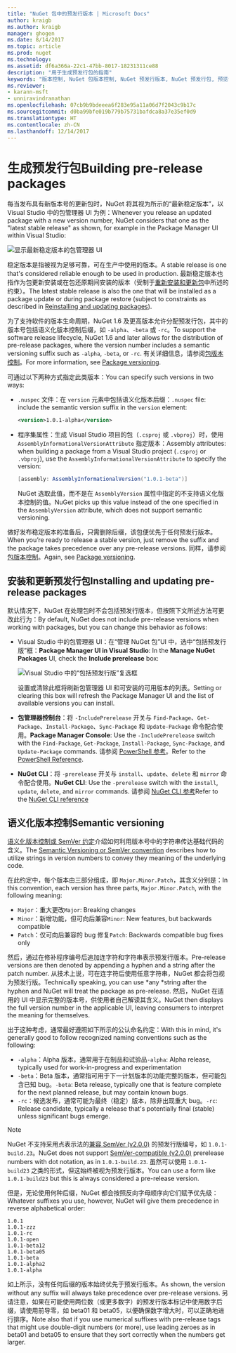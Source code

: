 ```yaml
---
title: "NuGet 包中的预发行版本 | Microsoft Docs"
author: kraigb
ms.author: kraigb
manager: ghogen
ms.date: 8/14/2017
ms.topic: article
ms.prod: nuget
ms.technology: 
ms.assetid: df6a366a-22c1-47bb-8017-18231311ce88
description: "用于生成预发行包的指南"
keywords: "版本控制, NuGet 包版本控制, NuGet 预发行版本, NuGet 预发行包, 预览包版本, RC 包版本, Beta 包版本, NuGet 语义化版本控制"
ms.reviewer:
- karann-msft
- unniravindranathan
ms.openlocfilehash: 07cb9b9bdeeea6f283e95a11a06d7f2043c9b17c
ms.sourcegitcommit: d0ba99bfe019b779b75731bafdca8a37e35ef0d9
ms.translationtype: HT
ms.contentlocale: zh-CN
ms.lasthandoff: 12/14/2017
---
```

# <a name="building-pre-release-packages"></a><span data-ttu-id="13aae-104">生成预发行包</span><span class="sxs-lookup"><span data-stu-id="13aae-104">Building pre-release packages</span></span>

<span data-ttu-id="13aae-105">每当发布具有新版本号的更新包时，NuGet 将其视为所示的“最新稳定版本”，以 Visual Studio 中的包管理器 UI 为例：</span><span class="sxs-lookup"><span data-stu-id="13aae-105">Whenever you release an updated package with a new version number, NuGet considers that one as the "latest stable release" as shown, for example in the Package Manager UI within Visual Studio:</span></span>

![显示最新稳定版本的包管理器 UI](media/Prerelease_01-LatestStable.png)

<span data-ttu-id="13aae-107">稳定版本是指被视为足够可靠，可在生产中使用的版本。</span><span class="sxs-lookup"><span data-stu-id="13aae-107">A stable release is one that's considered reliable enough to be used in production.</span></span> <span data-ttu-id="13aae-108">最新稳定版本也指作为包更新安装或在包还原期间安装的版本（受制于[重新安装和更新包](../consume-packages/reinstalling-and-updating-packages.md)中所述的约束）。</span><span class="sxs-lookup"><span data-stu-id="13aae-108">The latest stable release is also the one that will be installed as a package update or during package restore (subject to constraints as described in [Reinstalling and updating packages](../consume-packages/reinstalling-and-updating-packages.md)).</span></span>

<span data-ttu-id="13aae-109">为了支持软件的版本生命周期，NuGet 1.6 及更高版本允许分配预发行包，其中的版本号包括语义化版本控制后缀，如 `-alpha`、`-beta` 或 `-rc`。</span><span class="sxs-lookup"><span data-stu-id="13aae-109">To support the software release lifecycle, NuGet 1.6 and later allows for the distribution of pre-release packages, where the version number includes a semantic versioning suffix such as `-alpha`, `-beta`, or `-rc`.</span></span> <span data-ttu-id="13aae-110">有关详细信息，请参阅[包版本控制](../reference/package-versioning.md#pre-release-versions)。</span><span class="sxs-lookup"><span data-stu-id="13aae-110">For more information, see [Package versioning](../reference/package-versioning.md#pre-release-versions).</span></span>

<span data-ttu-id="13aae-111">可通过以下两种方式指定此类版本：</span><span class="sxs-lookup"><span data-stu-id="13aae-111">You can specify such versions in two ways:</span></span>

- <span data-ttu-id="13aae-112">`.nuspec` 文件：在 `version` 元素中包括语义化版本后缀：</span><span class="sxs-lookup"><span data-stu-id="13aae-112">`.nuspec` file: include the semantic version suffix in the `version` element:</span></span>

    ```xml
    <version>1.0.1-alpha</version>
    ```

- <span data-ttu-id="13aae-113">程序集属性：生成 Visual Studio 项目的包（`.csproj` 或 `.vbproj`）时，使用 `AssemblyInformationalVersionAttribute` 指定版本：</span><span class="sxs-lookup"><span data-stu-id="13aae-113">Assembly attributes: when building a package from a Visual Studio project (`.csproj` or `.vbproj`), use the `AssemblyInformationalVersionAttribute` to specify the version:</span></span>

    ```cs
    [assembly: AssemblyInformationalVersion("1.0.1-beta")]
    ```

    <span data-ttu-id="13aae-114">NuGet 选取此值，而不是在 `AssemblyVersion` 属性中指定的不支持语义化版本控制的值。</span><span class="sxs-lookup"><span data-stu-id="13aae-114">NuGet picks up this value instead of the one specified in the `AssemblyVersion` attribute, which does not support semantic versioning.</span></span>

<span data-ttu-id="13aae-115">做好发布稳定版本的准备后，只需删除后缀，该包便优先于任何预发行版本。</span><span class="sxs-lookup"><span data-stu-id="13aae-115">When you’re ready to release a stable version, just remove the suffix and the package takes precedence over any pre-release versions.</span></span> <span data-ttu-id="13aae-116">同样，请参阅[包版本控制](../reference/package-versioning.md#pre-release-versions)。</span><span class="sxs-lookup"><span data-stu-id="13aae-116">Again, see [Package versioning](../reference/package-versioning.md#pre-release-versions).</span></span>


## <a name="installing-and-updating-pre-release-packages"></a><span data-ttu-id="13aae-117">安装和更新预发行包</span><span class="sxs-lookup"><span data-stu-id="13aae-117">Installing and updating pre-release packages</span></span>

<span data-ttu-id="13aae-118">默认情况下，NuGet 在处理包时不会包括预发行版本，但按照下文所述方法可更改此行为：</span><span class="sxs-lookup"><span data-stu-id="13aae-118">By default, NuGet does not include pre-release versions when working with packages, but you can change this behavior as follows:</span></span>

- <span data-ttu-id="13aae-119">Visual Studio 中的包管理器 UI：在“管理 NuGet 包”UI 中，选中“包括预发行版”框：</span><span class="sxs-lookup"><span data-stu-id="13aae-119">**Package Manager UI in Visual Studio**: In the **Manage NuGet Packages** UI, check the **Include prerelease** box:</span></span>

    ![Visual Studio 中的“包括预发行版”复选框](media/Prerelease_02-CheckPrerelease.png)

    <span data-ttu-id="13aae-121">设置或清除此框将刷新包管理器 UI 和可安装的可用版本的列表。</span><span class="sxs-lookup"><span data-stu-id="13aae-121">Setting or clearing this box will refresh the Package Manager UI and the list of available versions you can install.</span></span>

- <span data-ttu-id="13aae-122">**包管理器控制台**：将 `-IncludePrerelease` 开关与 `Find-Package`、`Get-Package`、`Install-Package`、`Sync-Package` 和 `Update-Package` 命令配合使用。</span><span class="sxs-lookup"><span data-stu-id="13aae-122">**Package Manager Console**: Use the `-IncludePrerelease` switch with the `Find-Package`, `Get-Package`, `Install-Package`, `Sync-Package`, and `Update-Package` commands.</span></span> <span data-ttu-id="13aae-123">请参阅 [PowerShell 参考](../tools/powershell-reference.md)。</span><span class="sxs-lookup"><span data-stu-id="13aae-123">Refer to the [PowerShell Reference](../tools/powershell-reference.md).</span></span>

- <span data-ttu-id="13aae-124">**NuGet CLI**：将 `-prerelease` 开关与 `install`、`update`、`delete` 和 `mirror` 命令配合使用。</span><span class="sxs-lookup"><span data-stu-id="13aae-124">**NuGet CLI**: Use the `-prerelease` switch with the `install`, `update`, `delete`, and `mirror` commands.</span></span> <span data-ttu-id="13aae-125">请参阅 [NuGet CLI 参考](../tools/nuget-exe-cli-reference.md)</span><span class="sxs-lookup"><span data-stu-id="13aae-125">Refer to the [NuGet CLI reference](../tools/nuget-exe-cli-reference.md)</span></span>


## <a name="semantic-versioning"></a><span data-ttu-id="13aae-126">语义化版本控制</span><span class="sxs-lookup"><span data-stu-id="13aae-126">Semantic versioning</span></span>

<span data-ttu-id="13aae-127">[语义化版本控制或 SemVer 约定](http://semver.org/spec/v1.0.0.html)介绍如何利用版本号中的字符串传达基础代码的含义。</span><span class="sxs-lookup"><span data-stu-id="13aae-127">The [Semantic Versioning or SemVer convention](http://semver.org/spec/v1.0.0.html) describes how to utilize strings in version numbers to convey they meaning of the underlying code.</span></span>

<span data-ttu-id="13aae-128">在此约定中，每个版本由三部分组成，即 `Major.Minor.Patch`，其含义分别是：</span><span class="sxs-lookup"><span data-stu-id="13aae-128">In this convention, each version has three parts, `Major.Minor.Patch`, with the following meaning:</span></span>

- <span data-ttu-id="13aae-129">`Major`：重大更改</span><span class="sxs-lookup"><span data-stu-id="13aae-129">`Major`: Breaking changes</span></span>
- <span data-ttu-id="13aae-130">`Minor`：新增功能，但可向后兼容</span><span class="sxs-lookup"><span data-stu-id="13aae-130">`Minor`: New features, but backwards compatible</span></span>
- <span data-ttu-id="13aae-131">`Patch`：仅可向后兼容的 bug 修复</span><span class="sxs-lookup"><span data-stu-id="13aae-131">`Patch`: Backwards compatible bug fixes only</span></span>

<span data-ttu-id="13aae-132">然后，通过在修补程序编号后追加连字符和字符串表示预发行版本。</span><span class="sxs-lookup"><span data-stu-id="13aae-132">Pre-release versions are then denoted by appending a hyphen and a string after the patch number.</span></span> <span data-ttu-id="13aae-133">从技术上说，可在连字符后使用任意字符串，NuGet 都会将包视为预发行版。</span><span class="sxs-lookup"><span data-stu-id="13aae-133">Technically speaking, you can use *any *string after the hyphen and NuGet will treat the package as pre-release.</span></span> <span data-ttu-id="13aae-134">然后，NuGet 在适用的 UI 中显示完整的版本号，供使用者自己解读其含义。</span><span class="sxs-lookup"><span data-stu-id="13aae-134">NuGet then displays the full version number in the applicable UI, leaving consumers to interpret the meaning for themselves.</span></span>

<span data-ttu-id="13aae-135">出于这种考虑，通常最好遵照如下所示的公认命名约定：</span><span class="sxs-lookup"><span data-stu-id="13aae-135">With this in mind, it's generally good to follow recognized naming conventions such as the following:</span></span>

- <span data-ttu-id="13aae-136">`-alpha`：Alpha 版本，通常用于在制品和试验品</span><span class="sxs-lookup"><span data-stu-id="13aae-136">`-alpha`: Alpha release, typically used for work-in-progress and experimentation</span></span>
- <span data-ttu-id="13aae-137">`-beta`：Beta 版本，通常指可用于下一计划版本的功能完整的版本，但可能包含已知 bug。</span><span class="sxs-lookup"><span data-stu-id="13aae-137">`-beta`: Beta release, typically one that is feature complete for the next planned release, but may contain known bugs.</span></span>
- <span data-ttu-id="13aae-138">`-rc`：候选发布，通常可能为最终（稳定）版本，除非出现重大 bug。</span><span class="sxs-lookup"><span data-stu-id="13aae-138">`-rc`: Release candidate, typically a release that's potentially final (stable) unless significant bugs emerge.</span></span>

> [!Note]
> <span data-ttu-id="13aae-139">NuGet 不支持采用点表示法的[兼容 SemVer (v2.0.0)](http://semver.org/spec/v2.0.0.html) 的预发行版编号，如 `1.0.1-build.23`。</span><span class="sxs-lookup"><span data-stu-id="13aae-139">NuGet does not support [SemVer-compatible (v2.0.0)](http://semver.org/spec/v2.0.0.html) prerelease numbers with dot notation, as in `1.0.1-build.23`.</span></span> <span data-ttu-id="13aae-140">虽然可以使用 `1.0.1-build23` 之类的形式，但这始终被视为预发行版本。</span><span class="sxs-lookup"><span data-stu-id="13aae-140">You can use a form like `1.0.1-build23` but this is always considered a pre-release version.</span></span>

<span data-ttu-id="13aae-141">但是，无论使用何种后缀，NuGet 都会按照反向字母顺序向它们赋予优先级：</span><span class="sxs-lookup"><span data-stu-id="13aae-141">Whatever suffixes you use, however, NuGet will give them precedence in reverse alphabetical order:</span></span>

```
1.0.1
1.0.1-zzz
1.0.1-rc
1.0.1-open
1.0.1-beta12
1.0.1-beta05
1.0.1-beta
1.0.1-alpha2
1.0.1-alpha
```

<span data-ttu-id="13aae-142">如上所示，没有任何后缀的版本始终优先于预发行版本。</span><span class="sxs-lookup"><span data-stu-id="13aae-142">As shown, the version without any suffix will always take precedence over pre-release versions.</span></span> <span data-ttu-id="13aae-143">另请注意，如果在可能使用两位数（或更多数字）的预发行版本标记中使用数字后缀，请使用前导零，如 beta01 和 beta05，以便确保数字增大时，可以正确地进行排序。</span><span class="sxs-lookup"><span data-stu-id="13aae-143">Note also that if you use numerical suffixes with pre-release tags that might use double-digit numbers (or more), use leading zeroes as in beta01 and beta05 to ensure that they sort correctly when the numbers get larger.</span></span>
